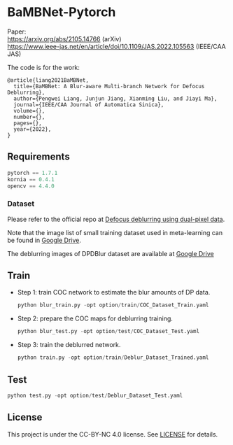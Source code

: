 # BaMBNet-Pytorch
Paper:\
https://arxiv.org/abs/2105.14766 (arXiv) \
https://www.ieee-jas.net/en/article/doi/10.1109/JAS.2022.105563 (IEEE/CAA JAS) 

The code is for the work:

```
@article{liang2021BaMBNet,
  title={BaMBNet: A Blur-aware Multi-branch Network for Defocus Deblurring},
  author={Pengwei Liang, Junjun Jiang, Xianming Liu, and Jiayi Ma},
  journal={IEEE/CAA Journal of Automatica Sinica},
  volume={},
  number={},
  pages={},
  year={2022},
}
```

## Requirements

``` python
pytorch == 1.7.1
kornia == 0.4.1
opencv == 4.4.0
```

### Dataset

Please refer to the official repo at [Defocus deblurring using dual-pixel data](https://github.com/Abdullah-Abuolaim/defocus-deblurring-dual-pixel).

Note that the image list of small training dataset used in meta-learning can be found in [Google Drive](https://drive.google.com/drive/folders/1OXHu8Eb9V5C0kT6R5Yzr712JCZ37BoEN?usp=sharing).

The deblurring images of DPDBlur dataset are available at [Google Drive](https://drive.google.com/file/d/1xkRaaJbqH6R0Mv42Rea3nB4hkRmgodbj/view?usp=sharing)

## Train

+ Step 1: train COC network to estimate the blur amounts of DP data.

  ```python
  python blur_train.py -opt option/train/COC_Dataset_Train.yaml
  ```

+ Step 2: prepare the COC maps for deblurring training.

  ```python
  python blur_test.py -opt option/test/COC_Dataset_Test.yaml
  ```

+ Step 3: train the deblurred network.

  ```python
  python train.py -opt option/train/Deblur_Dataset_Trained.yaml
  ```

  

## Test

```python
python test.py -opt option/test/Deblur_Dataset_Test.yaml
```



## License

This project is under the CC-BY-NC 4.0 license. See [LICENSE](https://github.com/facebookresearch/moco/blob/master/LICENSE) for details.

